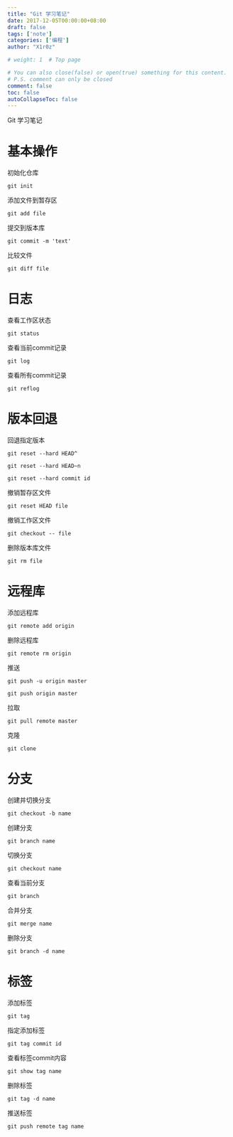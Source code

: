```yaml
---
title: "Git 学习笔记"
date: 2017-12-05T00:00:00+08:00
draft: false
tags: ['note']
categories: ['编程']
author: "X1r0z"

# weight: 1  # Top page

# You can also close(false) or open(true) something for this content.
# P.S. comment can only be closed
comment: false
toc: false
autoCollapseToc: false
---
```


Git 学习笔记

<!--more-->

# 基本操作

初始化仓库

`git init`

添加文件到暂存区

`git add file`

提交到版本库

`git commit -m 'text'`

比较文件

`git diff file`

# 日志

查看工作区状态

`git status`

查看当前commit记录

`git log`

查看所有commit记录

`git reflog`

# 版本回退

回退指定版本

`git reset --hard HEAD^`

`git reset --hard HEAD~n`

`git reset --hard commit id`

撤销暂存区文件

`git reset HEAD file`

撤销工作区文件

`git checkout -- file`

删除版本库文件

`git rm file`

# 远程库

添加远程库

`git remote add origin`

删除远程库

`git remote rm origin`

推送

`git push -u origin master`

`git push origin master`

拉取

`git pull remote master`

克隆

`git clone`

# 分支

创建并切换分支

`git checkout -b name`

创建分支

`git branch name`

切换分支

`git checkout name`

查看当前分支

`git branch`

合并分支

`git merge name`

删除分支

`git branch -d name`

# 标签

添加标签

`git tag`

指定添加标签

`git tag commit id`

查看标签commit内容

`git show tag name`

删除标签

`git tag -d name`

推送标签

`git push remote tag name`